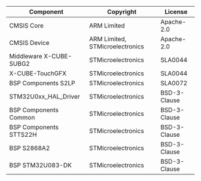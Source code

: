 
| Component               | Copyright                       | License      |
| ----------------------- | ------------------------------- | ------------ |
| CMSIS Core              | ARM Limited                     | Apache-2.0   |
| CMSIS Device            | ARM Limited, STMicroelectronics | Apache-2.0   |
| Middleware X-CUBE-SUBG2 | STMicroelectronics              | SLA0044      |
| X-CUBE-TouchGFX         | STMicroelectronics              | SLA0044      |
| BSP Components S2LP     | STMicroelectronics              | SLA0072      |
| STM32U0xx_HAL_Driver    | STMicroelectronics              | BSD-3-Clause |
| BSP Components Common   | STMicroelectronics              | BSD-3-Clause |
| BSP Components STTS22H  | STMicroelectronics              | BSD-3-Clause |
| BSP S2868A2             | STMicroelectronics              | BSD-3-Clause |
| BSP STM32U083-DK        | STMicroelectronics              | BSD-3-Clause |


